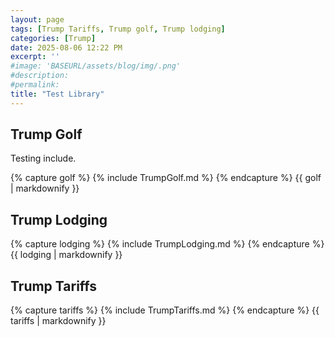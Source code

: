 ```yaml
---
layout: page
tags: [Trump Tariffs, Trump golf, Trump lodging]
categories: [Trump]
date: 2025-08-06 12:22 PM
excerpt: ''
#image: 'BASEURL/assets/blog/img/.png'
#description:
#permalink:
title: "Test Library"
---
```



## Trump Golf

Testing include. 

{% capture golf %}
    {% include TrumpGolf.md %}
{% endcapture %}
{{ golf | markdownify }}

## Trump Lodging 

{% capture lodging %}
    {% include TrumpLodging.md %}
{% endcapture %}
{{ lodging | markdownify }}

## Trump Tariffs 

{% capture tariffs %}
    {% include TrumpTariffs.md %}
{% endcapture %}
{{ tariffs | markdownify }}

